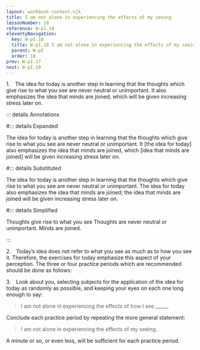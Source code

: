 ```yaml
---
layout: workbook-content.njk
title: I am not alone in experiencing the effects of my seeing
lessonNumber: 18
reference: W-pI.18
eleventyNavigation:
  key: W-pI.18
  title: W-pI.18 I am not alone in experiencing the effects of my seeing
  parent: W-pI
  order: 18
prev: W-pI.17
next: W-pI.19
---
```


1. The idea for today is another step in learning that the thoughts which give rise to what you see are never neutral or unimportant. 
It also emphasizes the idea that minds are joined, which will be given increasing stress later on.

::: details Annotations

#::: details Expanded

The idea for today is another step in learning that the thoughts which give rise to what you see are never neutral or unimportant. 
It [the idea for today] also emphasizes the idea that minds are joined, which [idea that minds are joined] will be given increasing stress later on.

#::: details Substituted

The idea for today is another step in learning that the thoughts which give rise to what you see are never neutral or unimportant. 
The idea for today also emphasizes the idea that minds are joined; the idea that minds are joined will be given increasing stress later on.

#::: details Simplified

Thoughts give rise to what you see
Thoughts are never neutral or unimportant.
Minds are joined.

:::


2. Today’s idea does not refer to what you see as much as to how you see it. 
Therefore, the exercises for today emphasize this aspect of your perception. 
The three or four practice periods which are recommended should be done as follows:

3. Look about you, selecting subjects for the application of the idea for today as randomly as possible, and keeping your eyes on each one long enough to say:

>I am not alone in experiencing the effects of how I see _____.

Conclude each practice period by repeating the more general statement:

>I am not alone in experiencing the effects of my seeing.

A minute or so, or even less, will be sufficient for each practice period.